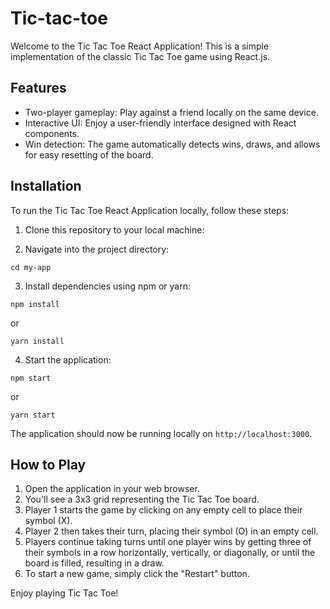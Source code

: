 # Tic-tac-toe

Welcome to the Tic Tac Toe React Application! This is a simple implementation of the classic Tic Tac Toe game using React.js.

## Features

- Two-player gameplay: Play against a friend locally on the same device.
- Interactive UI: Enjoy a user-friendly interface designed with React components.
- Win detection: The game automatically detects wins, draws, and allows for easy resetting of the board.

## Installation

To run the Tic Tac Toe React Application locally, follow these steps:

1. Clone this repository to your local machine:


2. Navigate into the project directory:

```
cd my-app
```

3. Install dependencies using npm or yarn:

```
npm install
```
or
```
yarn install
```

4. Start the application:

```
npm start
```
or
```
yarn start
```

The application should now be running locally on `http://localhost:3000`.

## How to Play

1. Open the application in your web browser.
2. You'll see a 3x3 grid representing the Tic Tac Toe board.
3. Player 1 starts the game by clicking on any empty cell to place their symbol (X).
4. Player 2 then takes their turn, placing their symbol (O) in an empty cell.
5. Players continue taking turns until one player wins by getting three of their symbols in a row horizontally, vertically, or diagonally, or until the board is filled, resulting in a draw.
6. To start a new game, simply click the "Restart" button.

Enjoy playing Tic Tac Toe!


